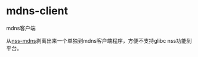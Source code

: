 mdns-client
===========

mdns客户端

从[nss-mdns](http://0pointer.de/lennart/projects/nss-mdns/)剥离出来一个单独到mdns客户端程序，方便不支持glibc nss功能到平台。
